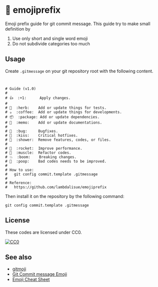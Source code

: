 # 🎨 emojiprefix

Emoji prefix guide for git commit message.
This guide try to make small definition by

1.  Use only short and single word emoji
2.  Do not subdivide categories too much

## Usage

Create `.gitmessage` on your git repository root with the following content.

```


# Guide (v1.0)
#
# 👍  :+1:      Apply changes.
#
# 🌿  :herb:    Add or update things for tests.
# ☕  :coffee:  Add or update things for developments.
# 📦  :package: Add or update dependencies.
# 📝  :memo:    Add or update documentations.
#
# 🐛  :bug:     Bugfixes.
# 💋  :kiss:    Critical hotfixes.
# 🚿  :shower:  Remove features, codes, or files.
#
# 🚀  :rocket:  Improve performance.
# 💪  :muscle:  Refactor codes.
# 💥  :boom:    Breaking changes.
# 💩  :poop:    Bad codes needs to be improved.
#
# How to use:
#   git config commit.template .gitmessage
#
# Reference:
#   https://github.com/lambdalisue/emojiprefix
```

Then install it on the repository by the following command:

```
git config commit.template .gitmessage
```

## License

These codes are licensed under CC0.

[![CC0](http://i.creativecommons.org/p/zero/1.0/88x31.png "CC0")](http://creativecommons.org/publicdomain/zero/1.0/deed)

## See also

- [gitmoji](https://gitmoji.dev/)
- [Git Commit message Emoji](https://gist.github.com/parmentf/035de27d6ed1dce0b36a)
- [Emoji Cheat Sheet](https://www.webfx.com/tools/emoji-cheat-sheet/)
